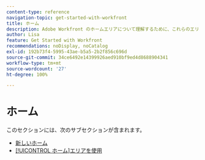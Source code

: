 ```yaml
---
content-type: reference
navigation-topic: get-started-with-workfront
title: ホーム
description: Adobe Workfront のホームエリアについて理解するために、これらのエリアを確認してください。
author: Lisa
feature: Get Started with Workfront
recommendations: noDisplay, noCatalog
exl-id: 192b73f4-5995-43ae-b5a5-2b2f856c696d
source-git-commit: 34ce6492e14399926aed910bf9ed4d8688904341
workflow-type: tm+mt
source-wordcount: '27'
ht-degree: 100%

---
```


# ホーム

このセクションには、次のサブセクションが含まれます。

* [新しいホーム](../../workfront-basics/using-home/new-home/new-home.md)
* [[!UICONTROL ホーム]エリアを使用](../../workfront-basics/using-home/using-the-home-area/use-the-home-area.md)
